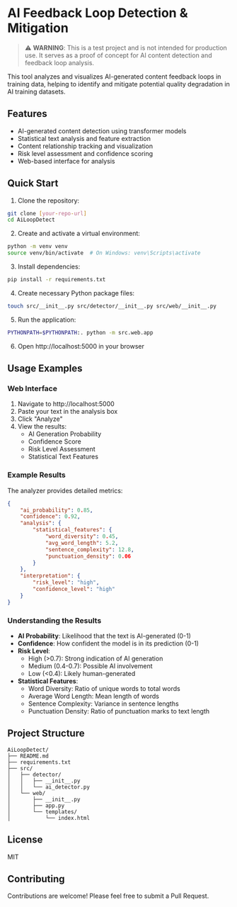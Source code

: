 # AI Feedback Loop Detection & Mitigation

> ⚠️ **WARNING**: This is a test project and is not intended for production use. It serves as a proof of concept for AI content detection and feedback loop analysis.

This tool analyzes and visualizes AI-generated content feedback loops in training data, helping to identify and mitigate potential quality degradation in AI training datasets.

## Features
- AI-generated content detection using transformer models
- Statistical text analysis and feature extraction
- Content relationship tracking and visualization
- Risk level assessment and confidence scoring
- Web-based interface for analysis

## Quick Start

1. Clone the repository:
```bash
git clone [your-repo-url]
cd AiLoopDetect
```

2. Create and activate a virtual environment:
```bash
python -m venv venv
source venv/bin/activate  # On Windows: venv\Scripts\activate
```

3. Install dependencies:
```bash
pip install -r requirements.txt
```

4. Create necessary Python package files:
```bash
touch src/__init__.py src/detector/__init__.py src/web/__init__.py
```

5. Run the application:
```bash
PYTHONPATH=$PYTHONPATH:. python -m src.web.app
```

6. Open http://localhost:5000 in your browser

## Usage Examples

### Web Interface

1. Navigate to http://localhost:5000
2. Paste your text in the analysis box
3. Click "Analyze"
4. View the results:
   - AI Generation Probability
   - Confidence Score
   - Risk Level Assessment
   - Statistical Text Features

### Example Results

The analyzer provides detailed metrics:

```json
{
    "ai_probability": 0.85,
    "confidence": 0.92,
    "analysis": {
        "statistical_features": {
            "word_diversity": 0.45,
            "avg_word_length": 5.2,
            "sentence_complexity": 12.8,
            "punctuation_density": 0.06
        }
    },
    "interpretation": {
        "risk_level": "high",
        "confidence_level": "high"
    }
}
```

### Understanding the Results

- **AI Probability**: Likelihood that the text is AI-generated (0-1)
- **Confidence**: How confident the model is in its prediction (0-1)
- **Risk Level**: 
  - High (>0.7): Strong indication of AI generation
  - Medium (0.4-0.7): Possible AI involvement
  - Low (<0.4): Likely human-generated
- **Statistical Features**:
  - Word Diversity: Ratio of unique words to total words
  - Average Word Length: Mean length of words
  - Sentence Complexity: Variance in sentence lengths
  - Punctuation Density: Ratio of punctuation marks to text length

## Project Structure
```
AiLoopDetect/
├── README.md
├── requirements.txt
├── src/
│   ├── detector/
│   │   ├── __init__.py
│   │   └── ai_detector.py
│   └── web/
│       ├── __init__.py
│       ├── app.py
│       └── templates/
│           └── index.html
```

## License
MIT

## Contributing
Contributions are welcome! Please feel free to submit a Pull Request.